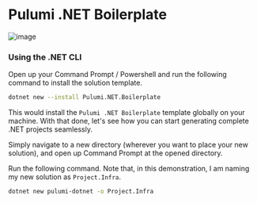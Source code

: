 # Pulumi .NET Boilerplate

![image](https://user-images.githubusercontent.com/38886930/206481262-b69e1286-40ba-4f0c-8368-c74790ca9837.png)


### Using the .NET CLI

Open up your Command Prompt / Powershell and run the following command to install the solution template.

```bash
dotnet new --install Pulumi.NET.Boilerplate
```
This would install the `Pulumi .NET Boilerplate` template globally on your machine. With that done, let's see how you can start generating complete .NET projects seamlessly.

Simply navigate to a new directory (wherever you want to place your new solution), and open up Command Prompt at the opened directory.

Run the following command. Note that, in this demonstration, I am naming my new solution as `Project.Infra`.

```bash
dotnet new pulumi-dotnet -o Project.Infra
```

